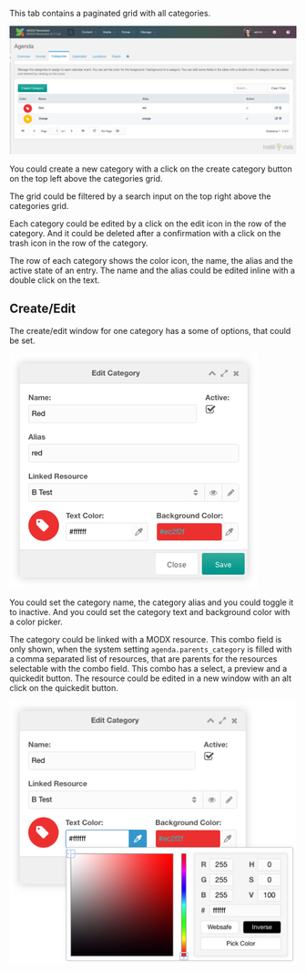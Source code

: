 This tab contains a paginated grid with all categories.

[![](img/categories.png)](img/categories.png)

You could create a new category with a click on the create category button on the top
left above the categories grid.

The grid could be filtered by a search input on the top right above the
categories grid.

Each category could be edited by a click on the edit icon in the row of the
category. And it could be deleted after a confirmation with a click on the trash
icon in the row of the category.

The row of each category shows the color icon, the name, the alias and the
active state of an entry. The name and the alias could be edited inline with
a double click on the text.

## Create/Edit

The create/edit window for one category has a some of options, that could be set.

[![](img/category-edit.png)](img/category-edit.png)

You could set the category name, the category alias and you could toggle it to
inactive. And you could set the category text and background color with a color
picker.

The category could be linked with a MODX resource. This combo field is only
shown, when the system setting `agenda.parents_category` is filled with a comma
separated list of resources, that are parents for the resources selectable with
the combo field. This combo has a select, a preview and a quickedit button. The
resource could be edited in a new window with an alt click on the quickedit
button.

[![](img/category-colorpicker.png)](img/category-colorpicker.png)
